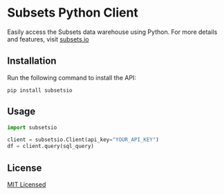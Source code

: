 # Subsets Python Client

Easily access the Subsets data warehouse using Python. For more details and features, visit [subsets.io](https://www.subsets.io)

## Installation

Run the following command to install the API:

```pip install subsetsio```
## Usage
```python
import subsetsio

client = subsetsio.Client(api_key="YOUR_API_KEY")
df = client.query(sql_query)
```

## License

[MIT Licensed](LICENSE.md)